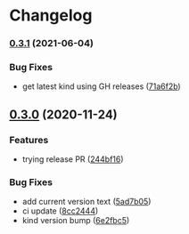 # Changelog

### [0.3.1](https://www.github.com/kameshsampath/ansible-role-kind/compare/v0.3.0...v0.3.1) (2021-06-04)


### Bug Fixes

* get latest kind using GH releases ([71a6f2b](https://www.github.com/kameshsampath/ansible-role-kind/commit/71a6f2bdb832ff18a8b3c51731b12b46f3aca0a0))

## [0.3.0](https://www.github.com/kameshsampath/ansible-role-kind/compare/v0.2.0...v0.3.0) (2020-11-24)


### Features

* trying release PR ([244bf16](https://www.github.com/kameshsampath/ansible-role-kind/commit/244bf16a884496867c79dc92a3b9d60b93b7ecb4))


### Bug Fixes

* add current version  text ([5ad7b05](https://www.github.com/kameshsampath/ansible-role-kind/commit/5ad7b05739b04b886144fffdfe325fb20f20682d))
* ci update ([8cc2444](https://www.github.com/kameshsampath/ansible-role-kind/commit/8cc2444bacad9af0f773d2677cf8a85835f560de))
* kind version bump ([6e2fbc5](https://www.github.com/kameshsampath/ansible-role-kind/commit/6e2fbc592fa1a07359fb80cb58968b6c15b990c5))
